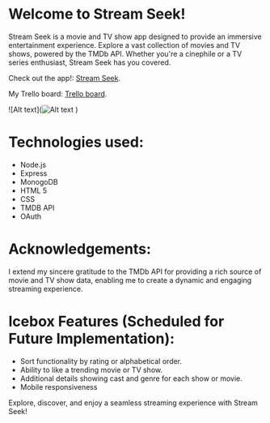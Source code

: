 
# Welcome to Stream Seek!
Stream Seek is a movie and TV show app designed to provide an immersive entertainment experience. Explore a vast collection of movies and TV shows, powered by the TMDb API. Whether you're a cinephile or a TV series enthusiast, Stream Seek has you covered.


Check out the app!: [Stream Seek](https://stream-seek-capstone-frontend-pfpu-8pfavd5yi.vercel.app/).

My Trello board: [Trello board](https://trello.com/b/AJ18sO4h/project-4).

![Alt text](![Alt text](./assets/images/profile_show_page.png)
)



# Technologies used:
- Node.js
- Express
- MonogoDB
- HTML 5 
- CSS 
- TMDB API
- OAuth

# Acknowledgements:
I extend my sincere gratitude to the TMDb API for providing a rich source of movie and TV show data, enabling me to create a dynamic and engaging streaming experience.

# Icebox Features (Scheduled for Future Implementation):
- Sort functionality by rating or alphabetical order.
- Ability to like a trending movie or TV show.
- Additional details showing cast and genre for each show or movie.
- Mobile responsiveness

Explore, discover, and enjoy a seamless streaming experience with Stream Seek!

